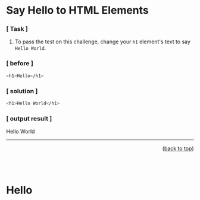 <a name="topage"></a>

# Say Hello to HTML Elements

### [ Task ]
  1. To pass the test on this challenge, change your `h1` element's text to say `Hello World`.

### [ before ]

```sh
<h1>Hello</h1>
```

### [ solution ]

```sh
<h1>Hello World</h1>
```

### [ output result ]

Hello World

-----

<p align="right">(<a href="#topage">back to top</a>)</p>
<br/>
<br/>

<h1>Hello</h1>
